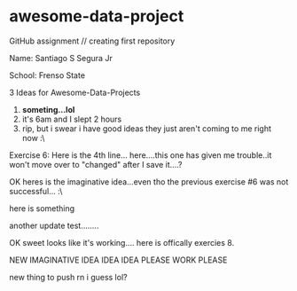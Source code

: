 # awesome-data-project
GitHub assignment // creating first repository


Name: Santiago S Segura Jr

School: Frenso State

3 Ideas for Awesome-Data-Projects


1. **someting...lol**
2. it's 6am and I slept 2 hours
3. rip, but i swear i have good ideas they just aren't coming to me right now :\



Exercise 6: Here is the 4th line... here....this one has given me trouble..it won't move over to "changed" after I save it....?






OK heres is the imaginative idea...even tho the previous exercise #6 was not successful... :\

here is something



another update test........




OK sweet looks like it's working.... here is offically exercies 8. 

NEW IMAGINATIVE IDEA IDEA IDEA PLEASE WORK PLEASE




new thing to push rn i guess lol?